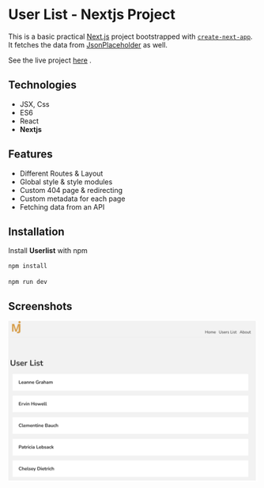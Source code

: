 # User List - Nextjs Project

This is a basic practical [Next.js](https://nextjs.org/) project bootstrapped with [`create-next-app`](https://github.com/vercel/next.js/tree/canary/packages/create-next-app). It fetches the data from [JsonPlaceholder](https://jsonplaceholder.typicode.com/) as well.

See the live project [here](https://maxjn-userlist-next.vercel.app/) .

## Technologies

- JSX, Css
- ES6
- React
- **Nextjs**

## Features
- Different Routes & Layout
- Global style & style modules
- Custom 404 page & redirecting
- Custom metadata for each page
- Fetching data from an API

## Installation

Install **Userlist** with npm

```shell
npm install

npm run dev
```

## Screenshots

![Cover](./public/cover.png)
